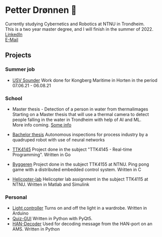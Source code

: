# Petter Drønnen 👋
Currently studying Cybernetics and Robotics at NTNU in Trondheim.  
This is a two year master degree, and I will finish in the summer of 2022.  
[LinkedIn](https://www.linkedin.com/in/petter-dr%C3%B8nnen-014b02196/)  
[E-Mail](mailto:petter.dronnen@outlook.com)

## Projects
### Summer job
- [USV Sounder](https://github.com/dr0nn1/USVSounder) Work done for Kongberg Maritime in Horten in the period 07.06.21 - 06.08.21

### School
- Master thesis - Detection of a person in water from thermalimages  
Starting on a Master thesis that will use a thermal camera to detect people falling in the water in Trondheim with help of AI and ML.  
More info coming. [Some info](https://www.zebop.io/smart-and-safe-city)

- [Bachelor thesis](https://github.com/magnusoy/Sparkie) Autonomous inspections for process industry by a quadruped robot with use of neural networks

- [TTK4145](https://github.com/dr0nn1/TTK4145-Elevator-Project) Project done in the subject "TTK4145 - Real-time Programming".  Written in Go

- [Byggeren](https://github.com/dr0nn1/TTK4155-byggern)  Project done in the subject TTK4155 at NTNU. Ping pong game with a distributed embedded control system. Written in C

- [Helicopter-lab](https://github.com/dr0nn1/TTK4115-Helicopter-lab) Helicopter lab assignment in the subject TTK4115 at NTNU. Written in Matlab and Simulink

### Personal
- [Light controller](https://github.com/dr0nn1/433MHz-light-controller) Turns on and off the light in a wardrobe. Written in Arduino
- [Quiz-GUI](https://github.com/dr0nn1/Quiz-GUI) Written in Python with PyQt5.
- [HAN-Decoder](https://github.com/dr0nn1/HAN-Decoder) Used for decoding message from the HAN-port on an AMS. Written in Python

<!--
**dr0nn1/dr0nn1** is a ✨ _special_ ✨ repository because its `README.md` (this file) appears on your GitHub profile.

Here are some ideas to get you started:

- 🔭 I’m currently working on ...
- 🌱 I’m currently learning ...
- 👯 I’m looking to collaborate on ...
- 🤔 I’m looking for help with ...
- 💬 Ask me about ...
- 📫 How to reach me: ...
- 😄 Pronouns: ...
- ⚡ Fun fact: ...
-->

